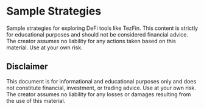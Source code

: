 # Sample Strategies

Sample strategies for exploring DeFi tools like TezFin. This content is strictly for educational purposes and should not be considered financial advice. The creator assumes no liability for any actions taken based on this material. Use at your own risk.

## Disclaimer
This document is for informational and educational purposes only and does not constitute financial, investment, or trading advice. Use at your own risk. The creator assumes no liability for any losses or damages resulting from the use of this material.
